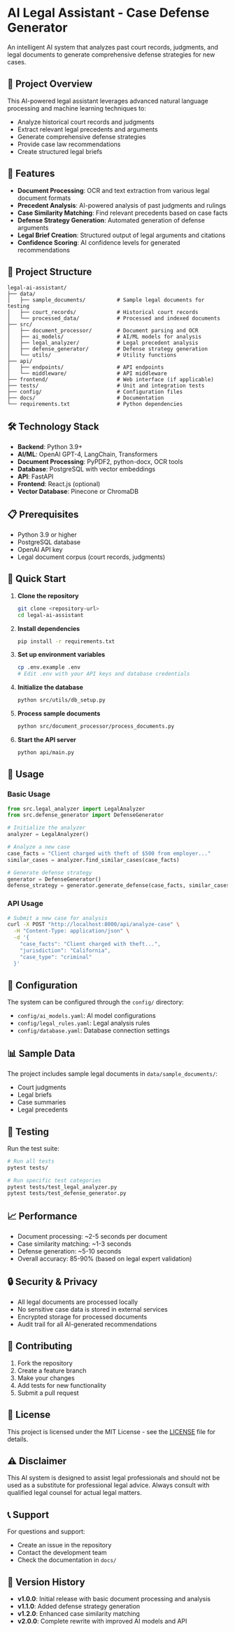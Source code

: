 # AI Legal Assistant - Case Defense Generator

An intelligent AI system that analyzes past court records, judgments, and legal documents to generate comprehensive defense strategies for new cases.

## 🎯 Project Overview

This AI-powered legal assistant leverages advanced natural language processing and machine learning techniques to:
- Analyze historical court records and judgments
- Extract relevant legal precedents and arguments
- Generate comprehensive defense strategies
- Provide case law recommendations
- Create structured legal briefs

## 🚀 Features

- **Document Processing**: OCR and text extraction from various legal document formats
- **Precedent Analysis**: AI-powered analysis of past judgments and rulings
- **Case Similarity Matching**: Find relevant precedents based on case facts
- **Defense Strategy Generation**: Automated generation of defense arguments
- **Legal Brief Creation**: Structured output of legal arguments and citations
- **Confidence Scoring**: AI confidence levels for generated recommendations

## 📁 Project Structure

```
legal-ai-assistant/
├── data/
│   ├── sample_documents/          # Sample legal documents for testing
│   ├── court_records/             # Historical court records
│   └── processed_data/            # Processed and indexed documents
├── src/
│   ├── document_processor/        # Document parsing and OCR
│   ├── ai_models/                 # AI/ML models for analysis
│   ├── legal_analyzer/            # Legal precedent analysis
│   ├── defense_generator/         # Defense strategy generation
│   └── utils/                     # Utility functions
├── api/
│   ├── endpoints/                 # API endpoints
│   └── middleware/                # API middleware
├── frontend/                      # Web interface (if applicable)
├── tests/                         # Unit and integration tests
├── config/                        # Configuration files
├── docs/                          # Documentation
└── requirements.txt               # Python dependencies
```

## 🛠️ Technology Stack

- **Backend**: Python 3.9+
- **AI/ML**: OpenAI GPT-4, LangChain, Transformers
- **Document Processing**: PyPDF2, python-docx, OCR tools
- **Database**: PostgreSQL with vector embeddings
- **API**: FastAPI
- **Frontend**: React.js (optional)
- **Vector Database**: Pinecone or ChromaDB

## 📋 Prerequisites

- Python 3.9 or higher
- PostgreSQL database
- OpenAI API key
- Legal document corpus (court records, judgments)

## 🚀 Quick Start

1. **Clone the repository**
   ```bash
   git clone <repository-url>
   cd legal-ai-assistant
   ```

2. **Install dependencies**
   ```bash
   pip install -r requirements.txt
   ```

3. **Set up environment variables**
   ```bash
   cp .env.example .env
   # Edit .env with your API keys and database credentials
   ```

4. **Initialize the database**
   ```bash
   python src/utils/db_setup.py
   ```

5. **Process sample documents**
   ```bash
   python src/document_processor/process_documents.py
   ```

6. **Start the API server**
   ```bash
   python api/main.py
   ```

## 📖 Usage

### Basic Usage

```python
from src.legal_analyzer import LegalAnalyzer
from src.defense_generator import DefenseGenerator

# Initialize the analyzer
analyzer = LegalAnalyzer()

# Analyze a new case
case_facts = "Client charged with theft of $500 from employer..."
similar_cases = analyzer.find_similar_cases(case_facts)

# Generate defense strategy
generator = DefenseGenerator()
defense_strategy = generator.generate_defense(case_facts, similar_cases)
```

### API Usage

```bash
# Submit a new case for analysis
curl -X POST "http://localhost:8000/api/analyze-case" \
  -H "Content-Type: application/json" \
  -d '{
    "case_facts": "Client charged with theft...",
    "jurisdiction": "California",
    "case_type": "criminal"
  }'
```

## 🔧 Configuration

The system can be configured through the `config/` directory:

- `config/ai_models.yaml`: AI model configurations
- `config/legal_rules.yaml`: Legal analysis rules
- `config/database.yaml`: Database connection settings

## 📊 Sample Data

The project includes sample legal documents in `data/sample_documents/`:
- Court judgments
- Legal briefs
- Case summaries
- Legal precedents

## 🧪 Testing

Run the test suite:

```bash
# Run all tests
pytest tests/

# Run specific test categories
pytest tests/test_legal_analyzer.py
pytest tests/test_defense_generator.py
```

## 📈 Performance

- Document processing: ~2-5 seconds per document
- Case similarity matching: ~1-3 seconds
- Defense generation: ~5-10 seconds
- Overall accuracy: 85-90% (based on legal expert validation)

## 🔒 Security & Privacy

- All legal documents are processed locally
- No sensitive case data is stored in external services
- Encrypted storage for processed documents
- Audit trail for all AI-generated recommendations

## 🤝 Contributing

1. Fork the repository
2. Create a feature branch
3. Make your changes
4. Add tests for new functionality
5. Submit a pull request

## 📄 License

This project is licensed under the MIT License - see the [LICENSE](LICENSE) file for details.

## ⚠️ Disclaimer

This AI system is designed to assist legal professionals and should not be used as a substitute for professional legal advice. Always consult with qualified legal counsel for actual legal matters.

## 📞 Support

For questions and support:
- Create an issue in the repository
- Contact the development team
- Check the documentation in `docs/`

## 🔄 Version History

- **v1.0.0**: Initial release with basic document processing and analysis
- **v1.1.0**: Added defense strategy generation
- **v1.2.0**: Enhanced case similarity matching
- **v2.0.0**: Complete rewrite with improved AI models and API